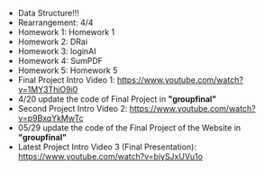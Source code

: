 - Data Structure!!!
- Rearrangement: 4/4
- Homework 1: Homework 1
- Homework 2: DRai
- Homework 3: loginAI
- Homework 4: SumPDF
- Homework 5: Homework 5
- Final Project Intro Video 1: https://www.youtube.com/watch?v=1MY3ThiO9i0
- 4/20 update the code of Final Project in **"groupfinal"**
- Second Project Intro Video 2: https://www.youtube.com/watch?v=p9BxqYkMwTc
- 05/29 update the code of the Final Project of the Website in **"groupfinal"** 
- Latest Project Intro Video 3 (Final Presentation): https://www.youtube.com/watch?v=biySJxUVu1o
